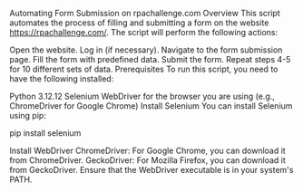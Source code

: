 Automating Form Submission on rpachallenge.com
Overview
This script automates the process of filling and submitting a form on the website https://rpachallenge.com/. The script will perform the following actions:

Open the website.
Log in (if necessary).
Navigate to the form submission page.
Fill the form with predefined data.
Submit the form.
Repeat steps 4-5 for 10 different sets of data.
Prerequisites
To run this script, you need to have the following installed:

Python 3.12.12
Selenium
WebDriver for the browser you are using (e.g., ChromeDriver for Google Chrome)
Install Selenium
You can install Selenium using pip:

pip install selenium

Install WebDriver
ChromeDriver: For Google Chrome, you can download it from ChromeDriver.
GeckoDriver: For Mozilla Firefox, you can download it from GeckoDriver.
Ensure that the WebDriver executable is in your system's PATH.
